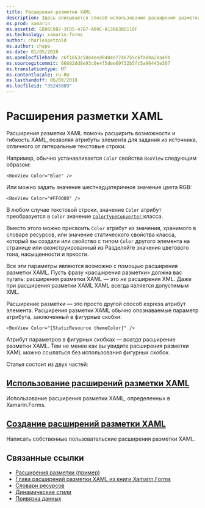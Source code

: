 ```yaml
---
title: Расширения разметки XAML
description: Здесь описывается способ использования расширения разметки Xamarin.Forms XAML расширить возможности и гибкость XAML, позволяя атрибуты элемента для задания из источника, отличного от литеральные текстовые строки.
ms.prod: xamarin
ms.assetid: EB06C8B7-3FD5-47B7-A09C-A13063BD110F
ms.technology: xamarin-forms
author: charlespetzold
ms.author: chape
ms.date: 01/05/2018
ms.openlocfilehash: c6f1853c5864eed8484e7746755c6fa80a28a49b
ms.sourcegitcommit: 66682dd8e93c0e4f5dee69f32b5fc5a96443e307
ms.translationtype: MT
ms.contentlocale: ru-RU
ms.lasthandoff: 06/08/2018
ms.locfileid: "35245889"
---
```

# <a name="xaml-markup-extensions"></a>Расширения разметки XAML

Расширения разметки XAML помочь расширить возможности и гибкость XAML, позволяя атрибуты элемента для задания из источника, отличного от литеральные текстовые строки.

Например, обычно устанавливается `Color` свойства `BoxView` следующим образом:

```xaml
<BoxView Color="Blue" />
```

Или можно задать значение шестнадцатеричное значение цвета RGB:

```xaml
<BoxView Color="#FF0080" />
```

В любом случае текстовой строки, значение `Color` атрибут преобразуется в `Color` значение [ `ColorTypeConverter` ](https://developer.xamarin.com/api/type/Xamarin.Forms.ColorTypeConverter/) класса.

Вместо этого можно присвоить `Color` атрибут из значения, хранимого в словаре ресурсов, или значение статического свойства класса, который вы создали или свойство с типом `Color` другого элемента на странице или сконструированный из Разделяйте значения цветового тона, насыщенности и яркости.

Все эти параметры являются возможно с помощью расширения разметки XAML. Пусть фразу «расширения разметки» должна вас пугать: расширения разметки XAML — это *не* расширения XML. Даже при расширения разметки XAML XAML всегда является допустимым XML.

Расширение разметки — это просто другой способ express атрибут элемента. Расширения разметки XAML обычно опознаваемые параметр атрибута, заключенный в фигурные скобки:

```xaml
<BoxView Color="{StaticResource themeColor}" />
```

Атрибут параметров в фигурных скобках — *всегда* расширение разметки XAML. Тем не менее как вы увидите расширения разметки XAML можно ссылаться без использования фигурных скобок.

Статья состоит из двух частей:

## <a name="consuming-xaml-markup-extensionsconsumingmd"></a>[Использование расширений разметки XAML](consuming.md)  

Использование расширения разметки XAML, определенных в Xamarin.Forms.

## <a name="creating-xaml-markup-extensionscreatingmd"></a>[Создание расширений разметки XAML](creating.md)

Написать собственные пользовательские расширения разметки XAML.



## <a name="related-links"></a>Связанные ссылки

- [Расширения разметки (пример)](https://developer.xamarin.com/samples/xamarin-forms/XAML/MarkupExtensions/)
- [Глава расширений разметки XAML из книги Xamarin.Forms](~/xamarin-forms/creating-mobile-apps-xamarin-forms/summaries/chapter10.md)
- [Словари ресурсов](~/xamarin-forms/xaml/resource-dictionaries.md)
- [Динамические стили](~/xamarin-forms/user-interface/styles/dynamic.md)
- [Привязка данных](~/xamarin-forms/app-fundamentals/data-binding/index.md)
